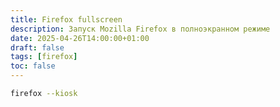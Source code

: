 ```yaml
---
title: Firefox fullscreen
description: Запуск Mozilla Firefox в полноэкранном режиме
date: 2025-04-26T14:00:00+01:00
draft: false
tags: [firefox] 
toc: false
---
```


```bash
firefox --kiosk
```
